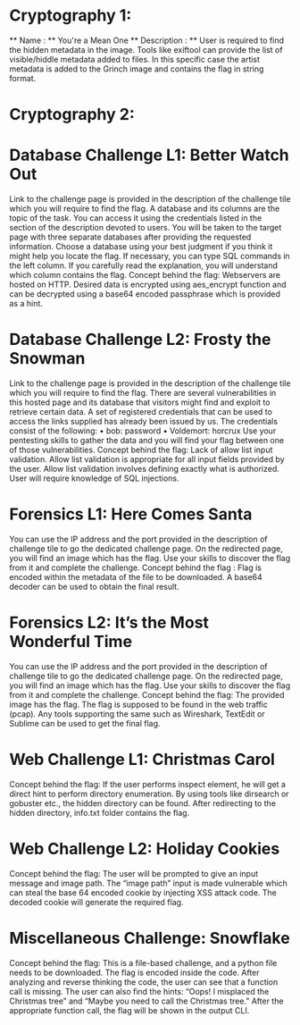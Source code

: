 # Cryptography 1:
** Name : ** You're a Mean One
** Description : ** User is required to find the hidden metadata in the image. Tools like exiftool can provide the list of visible/hiddle metadata added to files. In this specific case the artist metadata is added to the Grinch image and contains the flag in string format.
  
# Cryptography 2:
 
# Database Challenge L1: Better Watch Out
Link to the challenge page is provided in the description of the challenge tile which you will require to find the flag. 
A database and its columns are the topic of the task. You can access it using the credentials listed in the section of the description devoted to users. You will be taken to the target page with three separate databases after providing the requested information. Choose a database using your best judgment if you think it might help you locate the flag. If necessary, you can type SQL commands in the left column. If you carefully read the explanation, you will understand which column contains the flag.
Concept behind the flag: Webservers are hosted on HTTP. Desired data is encrypted using aes_encrypt function and can be decrypted using a base64 encoded passphrase which is provided as a hint.

# Database Challenge L2: Frosty the Snowman 
Link to the challenge page is provided in the description of the challenge tile which you will require to find the flag. 
There are several vulnerabilities in this hosted page and its database that visitors might find and exploit to retrieve certain data. A set of registered credentials that can be used to access the links supplied has already been issued by us. The credentials consist of the following:
•	bob: password
•	Voldemort: horcrux
Use your pentesting skills to gather the data and you will find your flag between one of those vulnerabilities.
Concept behind the flag: Lack of allow list input validation. Allow list validation is appropriate for all input fields provided by the user. Allow list validation involves defining exactly what is authorized. User will require knowledge of SQL injections.

# Forensics L1: Here Comes Santa
You can use the IP address and the port provided in the description of challenge tile to go the dedicated challenge page.
On the redirected page, you will find an image which has the flag. Use your skills to discover the flag from it and complete the challenge. 
Concept behind the flag : Flag is encoded within the metadata of the file to be downloaded. A base64 decoder can be used to obtain the final result.

# Forensics L2: It’s the Most Wonderful Time
You can use the IP address and the port provided in the description of challenge tile to go the dedicated challenge page.
On the redirected page, you will find an image which has the flag. Use your skills to discover the flag from it and complete the challenge. 
Concept behind the flag: The provided image has the flag. The flag is supposed to be found in the web traffic (pcap). Any tools supporting the same such as Wireshark, TextEdit or Sublime can be used to get the final flag.

# Web Challenge L1: Christmas Carol
Concept behind the flag: If the user performs inspect element, he will get a direct hint to perform directory enumeration. By using tools like dirsearch or gobuster etc., the hidden directory can be found. After redirecting to the hidden directory, info.txt folder contains the flag.

# Web Challenge L2: Holiday Cookies
Concept behind the flag: The user will be prompted to give an input message and image path. The “image path” input is made vulnerable which can steal the base 64 encoded cookie by injecting XSS attack code. The decoded cookie will generate the required flag.



# Miscellaneous Challenge: Snowflake
Concept behind the flag: This is a file-based challenge, and a python file needs to be downloaded. The flag is encoded inside the code. After analyzing and reverse thinking the code, the user can see that a function call is missing. The user can also find the hints: “Oops! I misplaced the Christmas tree” and “Maybe you need to call the Christmas tree.” After the appropriate function call, the flag will be shown in the output CLI.


